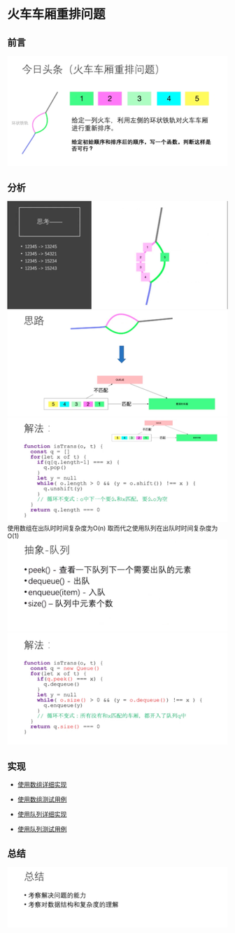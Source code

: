 # 火车车厢重排问题

## 前言

![alg-queue-problem-1](../../assets/alg-queue-problem-1.jpg)

## 分析

![alg-queue-problem-2](../../assets/alg-queue-problem-2.jpg)
![alg-queue-problem-3](../../assets/alg-queue-problem-3.jpg)
![alg-queue-problem-4](../../assets/alg-queue-problem-4.jpg)
使用数组在出队时时间复杂度为O(n)
取而代之使用队列在出队时时间复杂度为O(1)
![alg-queue-problem-5](../../assets/alg-queue-problem-5.jpg)
![alg-queue-problem-6](../../assets/alg-queue-problem-6.jpg)

## 实现

- [使用数组详细实现](./queue-problem.js#L9)
- [使用数组测试用例](../../test/queue.spec.js#L17)

- [使用队列详细实现](./queue-problem.js#L36)
- [使用队列测试用例](../../test/queue.spec.js#L28)

## 总结

![alg-queue-problem-7](../../assets/alg-queue-problem-7.jpg)
